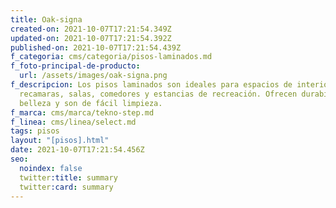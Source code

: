 ```yaml
---
title: Oak-signa
created-on: 2021-10-07T17:21:54.349Z
updated-on: 2021-10-07T17:21:54.392Z
published-on: 2021-10-07T17:21:54.439Z
f_categoria: cms/categoria/pisos-laminados.md
f_foto-principal-de-producto:
  url: /assets/images/oak-signa.png
f_descripcion: Los pisos laminados son ideales para espacios de interior como
  recamaras, salas, comedores y estancias de recreación. Ofrecen durabilidad,
  belleza y son de fácil limpieza.
f_marca: cms/marca/tekno-step.md
f_linea: cms/linea/select.md
tags: pisos
layout: "[pisos].html"
date: 2021-10-07T17:21:54.456Z
seo:
  noindex: false
  twitter:title: summary
  twitter:card: summary
---
```

